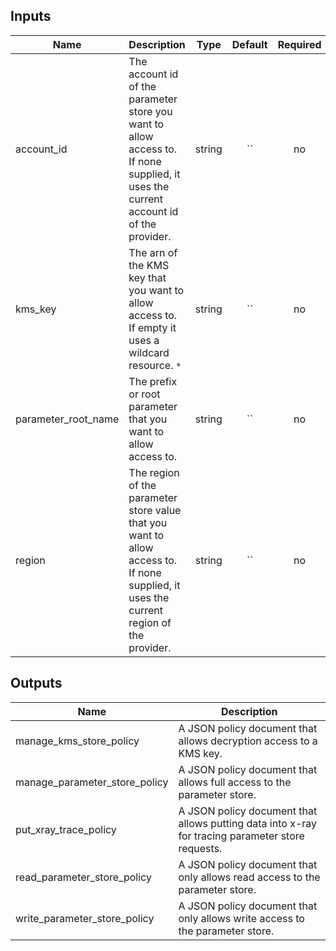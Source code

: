 
## Inputs

| Name | Description | Type | Default | Required |
|------|-------------|:----:|:-----:|:-----:|
| account_id | The account id of the parameter store you want to allow access to. If none supplied, it uses the current account id of the provider. | string | `` | no |
| kms_key | The arn of the KMS key that you want to allow access to. If empty it uses a wildcard resource. `*` | string | `` | no |
| parameter_root_name | The prefix or root parameter that you want to allow access to. | string | `` | no |
| region | The region of the parameter store value that you want to allow access to. If none supplied, it uses the current region of the provider. | string | `` | no |

## Outputs

| Name | Description |
|------|-------------|
| manage_kms_store_policy | A JSON policy document that allows decryption access to a KMS key. |
| manage_parameter_store_policy | A JSON policy document that allows full access to the parameter store. |
| put_xray_trace_policy | A JSON policy document that allows putting data into x-ray for tracing parameter store requests. |
| read_parameter_store_policy | A JSON policy document that only allows read access to the parameter store. |
| write_parameter_store_policy | A JSON policy document that only allows write access to the parameter store. |

